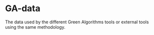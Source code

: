 # GA-data
The data used by the different Green Algorithms tools or external tools using the same methodology.
